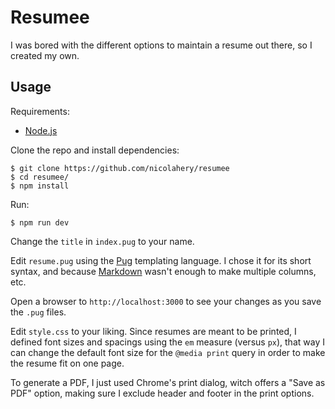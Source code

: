 # Resumee

I was bored with the different options to maintain a resume out there, so I created my own.

## Usage

Requirements:

- [Node.js](http://nodejs.org/)

Clone the repo and install dependencies:

```
$ git clone https://github.com/nicolahery/resumee
$ cd resumee/
$ npm install
```

Run:

```
$ npm run dev
```

Change the `title` in `index.pug` to your name.

Edit `resume.pug` using the [Pug](https://pugjs.org) templating language. I chose it for its short syntax, and because [Markdown](http://daringfireball.net/projects/markdown/) wasn't enough to make multiple columns, etc.

Open a browser to `http://localhost:3000` to see your changes as you save the `.pug` files.

Edit `style.css` to your liking. Since resumes are meant to be printed, I defined font sizes and spacings using the `em` measure (versus `px`), that way I can change the default font size for the `@media print` query in order to make the resume fit on one page.

To generate a PDF, I just used Chrome's print dialog, witch offers a "Save as PDF" option, making sure I exclude header and footer in the print options.

